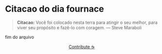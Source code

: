 # Citacao do dia fournace

> **Citacao:** Você foi colocado nesta terra para atingir o seu melhor, para viver seu propósito e fazê-lo com coragem. — Steve Maraboli

fim do arquivo

<watermark-footer>
<p align="center">
  <a href="https://github.com/ruisuan/ruisuan/blob/main/contribute.md">Contribute ☕</a>
</p>
</watermark-footer>

